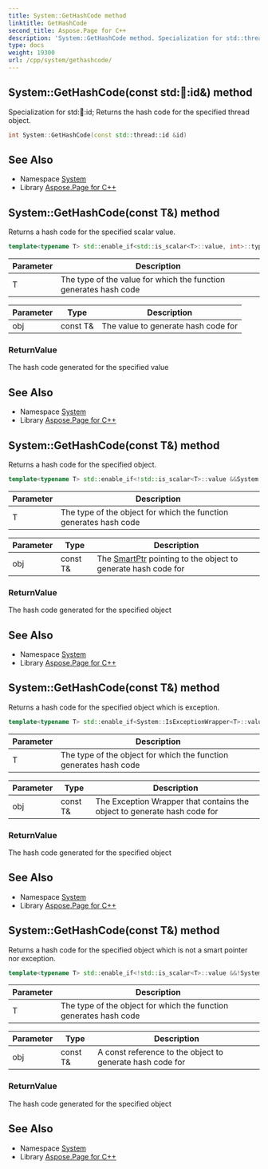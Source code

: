 ```yaml
---
title: System::GetHashCode method
linktitle: GetHashCode
second_title: Aspose.Page for C++
description: 'System::GetHashCode method. Specialization for std::thread::id; Returns the hash code for the specified thread object in C++.'
type: docs
weight: 19300
url: /cpp/system/gethashcode/
---
```

## System::GetHashCode(const std::thread::id\&) method


Specialization for std::thread::id; Returns the hash code for the specified thread object.

```cpp
int System::GetHashCode(const std::thread::id &id)
```

## See Also

* Namespace [System](../)
* Library [Aspose.Page for C++](../../)
## System::GetHashCode(const T\&) method


Returns a hash code for the specified scalar value.

```cpp
template<typename T> std::enable_if<std::is_scalar<T>::value, int>::type System::GetHashCode(const T &obj)
```


| Parameter | Description |
| --- | --- |
| T | The type of the value for which the function generates hash code |

| Parameter | Type | Description |
| --- | --- | --- |
| obj | const T\& | The value to generate hash code for |

### ReturnValue

The hash code generated for the specified value

## See Also

* Namespace [System](../)
* Library [Aspose.Page for C++](../../)
## System::GetHashCode(const T\&) method


Returns a hash code for the specified object.

```cpp
template<typename T> std::enable_if<!std::is_scalar<T>::value &&System::IsSmartPtr<T>::value, int>::type System::GetHashCode(const T &obj)
```


| Parameter | Description |
| --- | --- |
| T | The type of the object for which the function generates hash code |

| Parameter | Type | Description |
| --- | --- | --- |
| obj | const T\& | The [SmartPtr](../smartptr/) pointing to the object to generate hash code for |

### ReturnValue

The hash code generated for the specified object

## See Also

* Namespace [System](../)
* Library [Aspose.Page for C++](../../)
## System::GetHashCode(const T\&) method


Returns a hash code for the specified object which is exception.

```cpp
template<typename T> std::enable_if<System::IsExceptionWrapper<T>::value, int>::type System::GetHashCode(const T &obj)
```


| Parameter | Description |
| --- | --- |
| T | The type of the object for which the function generates hash code |

| Parameter | Type | Description |
| --- | --- | --- |
| obj | const T\& | The Exception Wrapper that contains the object to generate hash code for |

### ReturnValue

The hash code generated for the specified object

## See Also

* Namespace [System](../)
* Library [Aspose.Page for C++](../../)
## System::GetHashCode(const T\&) method


Returns a hash code for the specified object which is not a smart pointer nor exception.

```cpp
template<typename T> std::enable_if<!std::is_scalar<T>::value &&!System::IsSmartPtr<T>::value &&!System::IsExceptionWrapper<T>::value, int>::type System::GetHashCode(const T &obj)
```


| Parameter | Description |
| --- | --- |
| T | The type of the object for which the function generates hash code |

| Parameter | Type | Description |
| --- | --- | --- |
| obj | const T\& | A const reference to the object to generate hash code for |

### ReturnValue

The hash code generated for the specified object

## See Also

* Namespace [System](../)
* Library [Aspose.Page for C++](../../)
